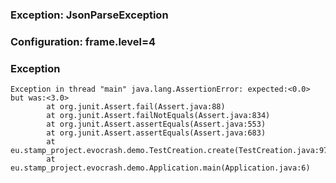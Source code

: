 ### Exception: JsonParseException

### Configuration: frame.level=4

### Exception

```
Exception in thread "main" java.lang.AssertionError: expected:<0.0> but was:<3.0>
        at org.junit.Assert.fail(Assert.java:88)
        at org.junit.Assert.failNotEquals(Assert.java:834)
        at org.junit.Assert.assertEquals(Assert.java:553)
        at org.junit.Assert.assertEquals(Assert.java:683)
        at eu.stamp_project.evocrash.demo.TestCreation.create(TestCreation.java:97)
        at eu.stamp_project.evocrash.demo.Application.main(Application.java:6)
```
